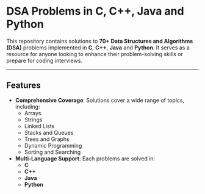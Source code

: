# DSA Problems in C, C++, Java and Python

This repository contains solutions to **70+ Data Structures and Algorithms (DSA)** problems implemented in **C**, **C++**, **Java** and **Python**. It serves as a resource for anyone looking to enhance their problem-solving skills or prepare for coding interviews.

---

## Features
- **Comprehensive Coverage**: Solutions cover a wide range of topics, including:
  - Arrays
  - Strings
  - Linked Lists
  - Stacks and Queues
  - Trees and Graphs
  - Dynamic Programming
  - Sorting and Searching
- **Multi-Language Support**: Each problems are solved in:
  - **C**
  - **C++**
  - **Java**
  - **Python**



